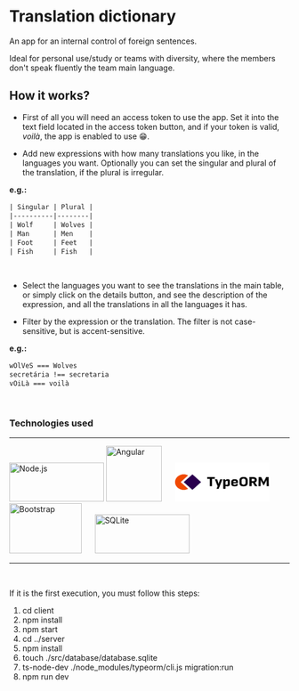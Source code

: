 # Translation dictionary
An app for an internal control of foreign sentences.

Ideal for personal use/study or teams with diversity, where the members don't speak fluently the team main language.


## How it works?

* First of all you will need an access token to use the app. Set it into the text field located in the access token button, and if your token is valid, *voilà*, the app is enabled to use :grin:.

* Add new expressions with how many translations you like, in the languages you want. Optionally you can set the singular and plural of the translation, if the plural is irregular.

**e.g.:**
```
| Singular | Plural |
|----------|--------|
| Wolf     | Wolves |
| Man      | Men    |
| Foot     | Feet   |
| Fish     | Fish   |
```

<br />

* Select the languages you want to see the translations in the main table, or simply click on the details button, and see the description of the expression, and all the translations in all the languages it has.

* Filter by the expression or the translation. The filter is not case-sensitive, but is accent-sensitive.

**e.g.:**
```
wOlVeS === Wolves  
secretária !== secretaria  
vOiLà === voilà
```

<br />

### Technologies used
-----
<p float="left">
    <img src="https://nodejs.org/static/images/logos/nodejs-new-pantone-black.svg" title="Node.js" height="70px" width="170px"/>
    <img src="https://angular.io/assets/images/logos/angular/angular.svg" title="Angular" height="100px" width="100px"/>
    &nbsp;&nbsp;&nbsp;&nbsp;
    <img src="https://github.com/typeorm/typeorm/raw/master/resources/logo_big.png" title="TypeORM" height="70px" width="170px"/>
    &nbsp;&nbsp;&nbsp;&nbsp;
    <img src="https://getbootstrap.com.br/docs/4.1/assets/img/bootstrap-stack.png" title="Bootstrap" height="90px" width="130px"/>
    &nbsp;&nbsp;&nbsp;&nbsp;
    <img src="https://www.sqlite.org/images/sqlite370_banner.gif" title="SQLite" height="70px" width="170px"/>
</p>

-----

<br />

If it is the first execution, you must follow this steps:
1. cd client
1. npm install
1. npm start
1. cd ../server
1. npm install
1. touch ./src/database/database.sqlite
1. ts-node-dev ./node_modules/typeorm/cli.js migration:run
1. npm run dev
